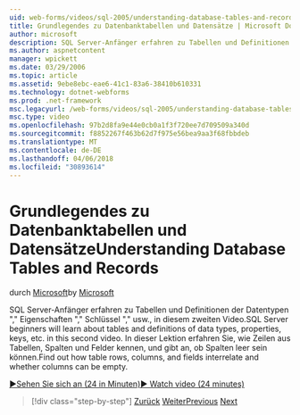 ```yaml
---
uid: web-forms/videos/sql-2005/understanding-database-tables-and-records
title: Grundlegendes zu Datenbanktabellen und Datensätze | Microsoft Docs
author: microsoft
description: SQL Server-Anfänger erfahren zu Tabellen und Definitionen der Datentypen "," Eigenschaften "," Schlüssel "," usw., in diesem zweiten Video. Erfahren Sie, wie Zeilen aus Tabellen, Spalten, eine...
ms.author: aspnetcontent
manager: wpickett
ms.date: 03/29/2006
ms.topic: article
ms.assetid: 9ebe8ebc-eae6-41c1-83a6-38410b610331
ms.technology: dotnet-webforms
ms.prod: .net-framework
msc.legacyurl: /web-forms/videos/sql-2005/understanding-database-tables-and-records
msc.type: video
ms.openlocfilehash: 97b2d8fa9e44e0cb0a1f3f720ee7d709509a340d
ms.sourcegitcommit: f8852267f463b62d7f975e56bea9aa3f68fbbdeb
ms.translationtype: MT
ms.contentlocale: de-DE
ms.lasthandoff: 04/06/2018
ms.locfileid: "30893614"
---
```

<a name="understanding-database-tables-and-records"></a><span data-ttu-id="e46b2-104">Grundlegendes zu Datenbanktabellen und Datensätze</span><span class="sxs-lookup"><span data-stu-id="e46b2-104">Understanding Database Tables and Records</span></span>
====================
<span data-ttu-id="e46b2-105">durch [Microsoft](https://github.com/microsoft)</span><span class="sxs-lookup"><span data-stu-id="e46b2-105">by [Microsoft](https://github.com/microsoft)</span></span>

<span data-ttu-id="e46b2-106">SQL Server-Anfänger erfahren zu Tabellen und Definitionen der Datentypen "," Eigenschaften "," Schlüssel "," usw., in diesem zweiten Video.</span><span class="sxs-lookup"><span data-stu-id="e46b2-106">SQL Server beginners will learn about tables and definitions of data types, properties, keys, etc. in this second video.</span></span> <span data-ttu-id="e46b2-107">In dieser Lektion erfahren Sie, wie Zeilen aus Tabellen, Spalten und Felder kennen, und gibt an, ob Spalten leer sein können.</span><span class="sxs-lookup"><span data-stu-id="e46b2-107">Find out how table rows, columns, and fields interrelate and whether columns can be empty.</span></span>

[<span data-ttu-id="e46b2-108">&#9654;Sehen Sie sich an (24 in Minuten)</span><span class="sxs-lookup"><span data-stu-id="e46b2-108">&#9654; Watch video (24 minutes)</span></span>](https://channel9.msdn.com/Blogs/ASP-NET-Site-Videos/understanding-database-tables-and-records)

> [!div class="step-by-step"]
> <span data-ttu-id="e46b2-109">[Zurück](what-is-a-database.md)
> [Weiter](more-about-column-data-types-and-other-properties.md)</span><span class="sxs-lookup"><span data-stu-id="e46b2-109">[Previous](what-is-a-database.md)
[Next](more-about-column-data-types-and-other-properties.md)</span></span>
